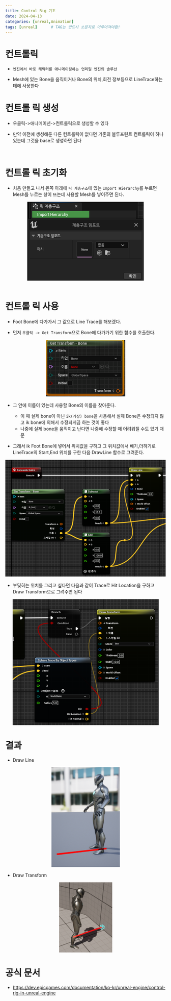 ```yaml
---
title: Control Rig 기초
date: 2024-04-13
categories: [unreal,Animation]
tags: [unreal]		# TAG는 반드시 소문자로 이루어져야함!
---
```


# 컨트롤릭 

* `엔진에서 바로 캐릭터를 애니메이팅하는 언리얼 엔진의 솔루션`

* Mesh에 있는 Bone을 움직이거나 Bone의 위치,회전 정보등으로 LineTrace하는 데에 사용한다

# 컨트롤 릭 생성

* 우클릭->애니메이션->컨트롤릭으로 생성할 수 있다

* 만약 이전에 생성해둔 다른 컨트롤릭이 없다면 기존의 블루프린트 컨트롤릭이 하나 있는데 그것을 base로 생성하면 된다

<br>

# 컨트롤 릭 초기화

* 처음 만들고 나서 왼쪽 아래에 `릭 계층구조`에 있는 `Import Hierarchy`를 누르면 Mesh를 누르는 창이 뜨는데 사용할 Mesh를 넣어주면 된다.

<center><img src="./../.../../../../assets/img/Unreal/Animation/ContorlRigBasic/Rig_Hierarchy.png"></center>

<br>

# 컨트롤 릭 사용

* Foot Bone에 다가가서 그 값으로 Line Trace를 해보겠다.

* 먼저 `우클릭 -> Get Transform`으로 Bone에 다가가기 위한 함수를 호출한다.

<center><img src="./../.../../../../assets/img/Unreal/Animation/ContorlRigBasic/GetTransform.png"></center>


* 그 안에 이름이 있는데 사용할 Bone의 이름을 찾아준다.

  * 이 때 실제 bone이 아닌 `ik(가상) bone`을 사용해서 실제 Bone은 수정되지 않고 ik bone에 의해서 수정되게끔 하는 것이 좋다
  * 나중에 실제 bone을 움직이고 난다면 나중에 수정할 때 어려워질 수도 있기 때문

* 그래서 ik Foot Bone에 넣어서 위치값을 구하고 그 위치값에서 빼기,더하기로 LineTrace의 Start,End 위치를 구한 다음 DrawLine 함수로 그려준다.

<center><img src="./../.../../../../assets/img/Unreal/Animation/ContorlRigBasic/DrawLine.png"></center>


* 부딪히는 위치를 그리고 싶다면 다음과 같이 Trace로 Hit Location을 구하고 Draw Transform으로 그려주면 된다

<center><img src="./../.../../../../assets/img/Unreal/Animation/ContorlRigBasic/DrawTransform.png"></center>


# 결과

* Draw Line

<center><img src="./../.../../../../assets/img/Unreal/Animation/ContorlRigBasic/DrawLine2.png"></center>

* Draw Transform

<center><img src="./../.../../../../assets/img/Unreal/Animation/ContorlRigBasic/DrawTransform2.png"></center>


# 공식 문서

* <https://dev.epicgames.com/documentation/ko-kr/unreal-engine/control-rig-in-unreal-engine>
